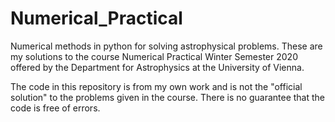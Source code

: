# Numerical_Practical
Numerical methods in python for solving astrophysical problems. These are my solutions to the course Numerical Practical Winter Semester 2020 offered by the Department for Astrophysics at the University of Vienna.

The code in this repository is from my own work and is not the "official solution" to the problems given in the course. There is no guarantee that the code is free of errors.
